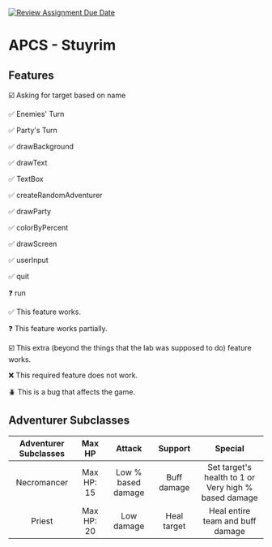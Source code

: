 [![Review Assignment Due Date](https://classroom.github.com/assets/deadline-readme-button-22041afd0340ce965d47ae6ef1cefeee28c7c493a6346c4f15d667ab976d596c.svg)](https://classroom.github.com/a/KprAwj1n)
# APCS - Stuyrim

## Features

:ballot_box_with_check: Asking for target based on name

:white_check_mark: Enemies' Turn

:white_check_mark: Party's Turn

:white_check_mark: drawBackground

:white_check_mark: drawText

:white_check_mark: TextBox

:white_check_mark: createRandomAdventurer

:white_check_mark: drawParty

:white_check_mark: colorByPercent

:white_check_mark: drawScreen

:white_check_mark: userInput

:white_check_mark: quit

:question: run


:white_check_mark: This feature works.

:question: This feature works partially.

:ballot_box_with_check: This extra (beyond the things that the lab was supposed to do) feature works.

:x: This required feature does not work.

:beetle: This is a bug that affects the game.


## Adventurer Subclasses

|Adventurer Subclasses|Max HP    |Attack            |Support    |Special                                             |
|:-------------------:|:--------:|:----------------:|:---------:|:--------------------------------------------------:|
|Necromancer          |Max HP: 15|Low % based damage|Buff damage|Set target's health to 1 or Very high % based damage|
|Priest               |Max HP: 20|Low damage        |Heal target|Heal entire team and buff damage                    |
